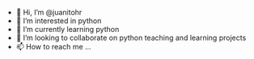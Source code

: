 - 👋 Hi, I’m @juanitohr
- 👀 I’m interested in python
- 🌱 I’m currently learning python
- 💞️ I’m looking to collaborate on python teaching and learning projects
- 📫 How to reach me ...

<!---
juanitohr/juanitohr is a ✨ special ✨ repository because its `README.md` (this file) appears on your GitHub profile.
You can click the Preview link to take a look at your changes.
--->
